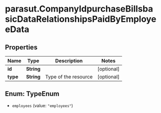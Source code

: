 # parasut.CompanyIdpurchaseBillsbasicDataRelationshipsPaidByEmployeeData

## Properties
Name | Type | Description | Notes
------------ | ------------- | ------------- | -------------
**id** | **String** |  | [optional] 
**type** | **String** | Type of the resource | [optional] 


<a name="TypeEnum"></a>
## Enum: TypeEnum


* `employees` (value: `"employees"`)




